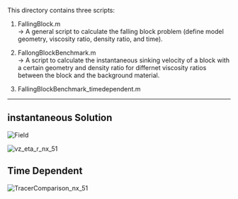 This directory contains three scripts: 
1. FallingBlock.m<br>
   -> A general script to calculate the falling block problem (define model geometry, viscosity ratio, density ratio, and time).

2. FallongBlockBenchmark.m<br>
   -> A script to calculate the instantaneous sinking velocity of a block with a certain geometry and density ratio for differnet viscosity ratios between the block and the background material.

3. FallingBlockBenchmark_timedependent.m

------------------------------------------------------------------

## instantaneous Solution <br>
![Field](https://github.com/LukasFuchs/FDCSGm/assets/25866942/95af2887-d065-4be7-ab7f-a0b09d7bf73c)

![vz_eta_r_nx_51](https://github.com/LukasFuchs/FDCSGm/assets/25866942/a5fa6fc1-a989-4e27-bd4f-3a67562ecad9)

## Time Dependent <br>

![TracerComparison_nx_51](https://github.com/LukasFuchs/FDCSGm/assets/25866942/320bdef2-dcab-478c-b46b-cea2e712c5bf)

